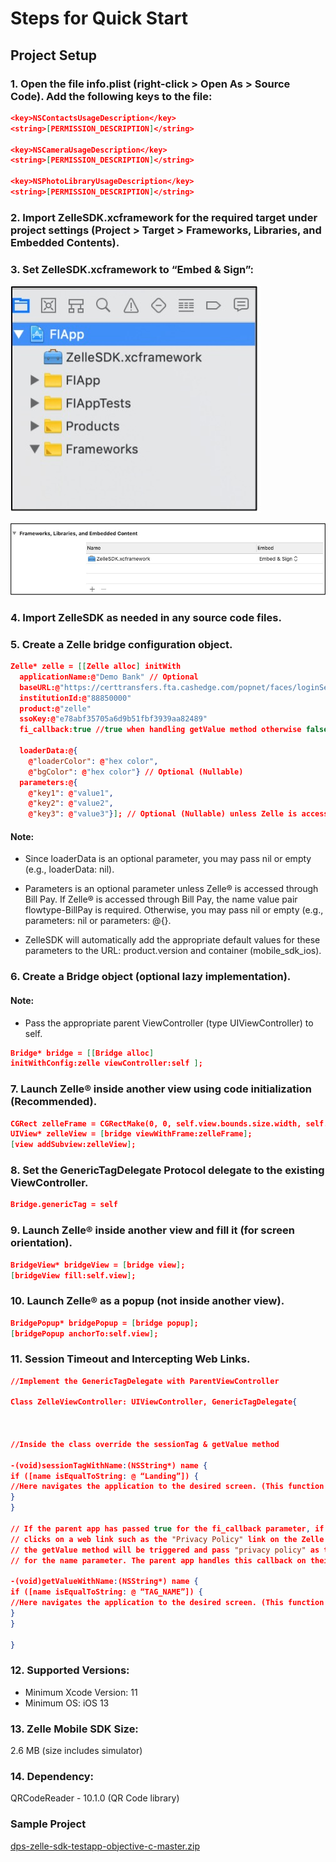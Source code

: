 # Steps for Quick Start

## Project Setup

### 1. Open the file info.plist (right-click > Open As > Source Code). Add the following keys to the file:

```json
<key>NSContactsUsageDescription</key>
<string>[PERMISSION_DESCRIPTION]</string>

<key>NSCameraUsageDescription</key>
<string>[PERMISSION_DESCRIPTION]</string>

<key>NSPhotoLibraryUsageDescription</key>
<string>[PERMISSION_DESCRIPTION]</string> 
```

### 2. Import ZelleSDK.xcframework for the required target under project settings (Project > Target > Frameworks, Libraries, and Embedded Contents).

### 3. Set ZelleSDK.xcframework to “Embed & Sign”:

![ios_embed](../../assets/images/ios_embed.jpg)

![ios_embed_sign](../../assets/images/ios_embed_sign.jpg)

### 4. Import ZelleSDK as needed in any source code files. 

### 5. Create a Zelle bridge configuration object. 

```json
Zelle* zelle = [[Zelle alloc] initWith
  applicationName:@"Demo Bank" // Optional 
  baseURL:@"https://certtransfers.fta.cashedge.com/popnet/faces/loginServlet"
  institutionId:@"88850000"
  product:@"zelle"
  ssoKey:@"e78abf35705a6d9b51fbf3939aa82489"
  fi_callback:true //true when handling getValue method otherwise false/nil 

  loaderData:@{
    @"loaderColor": @"hex color",
    @"bgColor": @"hex color"} // Optional (Nullable) 
  parameters:@{
    @"key1": @"value1",
    @"key2": @"value2",
    @"key3": @"value3"}]; // Optional (Nullable) unless Zelle is accessed via Bill Pay 
```

#### Note: 
- Since loaderData is an optional parameter, you may pass nil or empty (e.g., loaderData: nil). 

- Parameters is an optional parameter unless Zelle® is accessed through Bill Pay. If Zelle® is accessed through Bill Pay, the name value pair flowtype-BillPay is required. Otherwise, you may pass nil or empty (e.g., parameters: nil or parameters: @{}.

- ZelleSDK will automatically add the appropriate default values for these parameters to the URL: product.version and container (mobile_sdk_ios). 

### 6. Create a Bridge object (optional lazy implementation). 

#### Note: 
- Pass the appropriate parent ViewController (type UIViewController) to self. 

```json
Bridge* bridge = [[Bridge alloc]
initWithConfig:zelle viewController:self ]; 
```

### 7. Launch Zelle® inside another view using code initialization (Recommended).

```json
CGRect zelleFrame = CGRectMake(0, 0, self.view.bounds.size.width, self.view.bounds.size.height);
UIView* zelleView = [bridge viewWithFrame:zelleFrame];
[view addSubview:zelleView]; 
```

### 8. Set the GenericTagDelegate Protocol delegate to the existing ViewController.

```json
Bridge.genericTag = self 
```

### 9. Launch Zelle® inside another view and fill it (for screen orientation).

```json
BridgeView* bridgeView = [bridge view];
[bridgeView fill:self.view]; 
```

### 10. Launch Zelle® as a popup (not inside another view).

```json
BridgePopup* bridgePopup = [bridge popup];
[bridgePopup anchorTo:self.view]; 
```

### 11. Session Timeout and Intercepting Web Links.

```json
//Implement the GenericTagDelegate with ParentViewController 

Class ZelleViewController: UIViewController, GenericTagDelegate{



//Inside the class override the sessionTag & getValue method 

-(void)sessionTagWithName:(NSString*) name {
if ([name isEqualToString: @ “Landing”]) {
//Here navigates the application to the desired screen. (This function will be triggered after the session expires)  
}
}

// If the parent app has passed true for the fi_callback parameter, if the user  
// clicks on a web link such as the "Privacy Policy" link on the Zelle UI, then  
// the getValue method will be triggered and pass "privacy policy" as the value  
// for the name parameter. The parent app handles this callback on their side. 

-(void)getValueWithName:(NSString*) name {
if ([name isEqualToString: @ “TAG_NAME”]) {
//Here navigates the application to the desired screen. (This function will help to communicate Zelle UI and parent app)  
}
}

} 
```

### 12. Supported Versions:

- Minimum Xcode Version: 11
- Minimum OS: iOS 13

### 13. Zelle Mobile SDK Size:

2.6 MB (size includes simulator)

### 14. Dependency:

QRCodeReader - 10.1.0 (QR Code library) 

### Sample Project

[dps-zelle-sdk-testapp-objective-c-master.zip](https://github.com/Fiserv/zelle-turnkey-solutions/raw/develop/dps-zelle-sdk-testapp-objective-c-master.zip)
